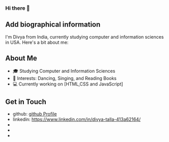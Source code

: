 ### Hi there 👋

## Add biographical information


I'm Divya from India, currently studying computer and information sciences in USA. Here's a bit about me:

## About Me

- 🎓 Studying Computer and Information Sciences
- 🕺 Interests: Dancing, Singing, and Reading Books
- 💻 Currently working on [HTML,CSS and JavaScript]

## Get in Touch

- github: [github Profile](https://github.com/DivyaTalla01)
- linkedin: https://www.linkedin.com/in/divya-talla-413a62164/
- 
- 
- 

